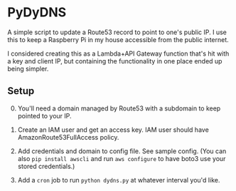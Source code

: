 # PyDyDNS

A simple script to update a Route53 record to point to one's public IP. I use this to keep a Raspberry Pi in my house accessible from the public internet.

I considered creating this as a Lambda+API Gateway function that's hit with a key and client IP, but containing the functionality in one place ended up being simpler.

## Setup

0. You'll need a domain managed by Route53 with a subdomain to keep pointed to your IP.

1. Create an IAM user and get an access key. IAM user should have AmazonRoute53FullAccess policy.

2. Add credentials and domain to config file. See sample config. (You can also `pip install awscli` and run `aws configure` to have boto3 use your stored credentials.)

3. Add a `cron` job to run `python dydns.py` at whatever interval you'd like.